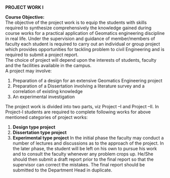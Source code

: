 **PROJECT WORK I**

**Course Objective:**  
The objective of the project work is to equip the students with skills required to synthesize comprehensively the knowledge gained during course works for a practical application of Geomatics engineering discipline in real life. Under the supervision and guidance of member/members of faculty each student is required to carry out an individual or group project which provides opportunities for tackling problem to civil Engineering and is required to submit a project report.  
The choice of project will depend upon the interests of students, faculty and the facilities available in the campus.  
A project may involve:
1. Preparation of a design for an extensive Geomatics Engineering project
2. Preparation of a Dissertation involving a literature survey and a correlation of existing knowledge
3. An experimental investigation

The project work is divided into two parts, viz Project –I and Project –II. In Project-I students are required to complete following works for above mentioned categories of project works:

1. **Design type project**
2. **Dissertation type project**
3. **Experimental type project**
In the initial phase the faculty may conduct a number of lectures and discussions as to the approach of the project. In the later phase, the student will be left on his own to pursue his work and to consult the faculty whenever any problem crops up. He/She should then submit a draft report prior to the final report so that the supervisor can correct the mistakes. The final report should be submitted to the Department Head in duplicate.
